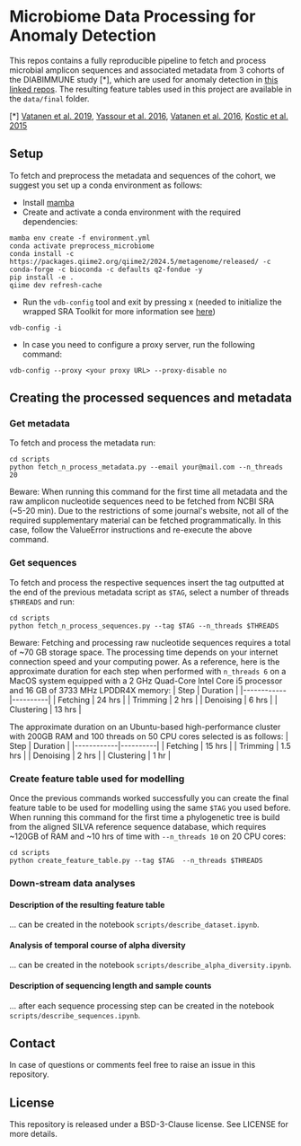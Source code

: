 # Microbiome Data Processing for Anomaly Detection
This repos contains a fully reproducible pipeline to fetch and process microbial amplicon sequences and associated metadata from 3 cohorts of the DIABIMMUNE study [*], which are used for anomaly detection in [this linked repos](https://github.com/MarkusChardonnet/Probabilistic_forecasting_for_Anomaly_Detection). The resulting feature tables used in this project are available in the `data/final` folder.

[*] [Vatanen et al. 2019](https://doi.org/10.1038/s41564-018-0321-5), [Yassour et al. 2016](https://doi.org/10.1126/scitranslmed.aad0917), [Vatanen et al. 2016](https://doi.org/10.1016/j.cell.2016.04.007), [Kostic et al. 2015](https://doi.org/10.1016/j.chom.2015.01.001)


## Setup
To fetch and preprocess the metadata and sequences of the cohort, we suggest you set up a conda environment as follows:
* Install [mamba](https://github.com/mamba-org/mamba)
* Create and activate a conda environment with the required dependencies:
```shell
mamba env create -f environment.yml
conda activate preprocess_microbiome
conda install -c https://packages.qiime2.org/qiime2/2024.5/metagenome/released/ -c conda-forge -c bioconda -c defaults q2-fondue -y
pip install -e .
qiime dev refresh-cache
```
* Run the `vdb-config` tool and exit by pressing x (needed to initialize the wrapped SRA Toolkit for more information see [here](https://github.com/ncbi/sra-tools/wiki/05.-Toolkit-Configuration))
```shell
vdb-config -i
```

* In case you need to configure a proxy server, run the following command:
```shell
vdb-config --proxy <your proxy URL> --proxy-disable no
```
## Creating the processed sequences and metadata

### Get metadata
To fetch and process the metadata run:
````
cd scripts
python fetch_n_process_metadata.py --email your@mail.com --n_threads 20
````
Beware: When running this command for the first time all metadata and the raw amplicon nucleotide sequences need to be fetched from NCBI SRA (~5-20 min). Due to the restrictions of some journal's website, not all of the required supplementary material can be fetched programmatically. In this case, follow the ValueError instructions and re-execute the above command.

### Get sequences
To fetch and process the respective sequences insert the tag outputted at the end of the previous metadata script as `$TAG`, select a number of threads `$THREADS` and run:

````
cd scripts
python fetch_n_process_sequences.py --tag $TAG --n_threads $THREADS
````
Beware: Fetching and processing raw nucleotide sequences requires a total of ~70 GB storage space. The processing time depends on your internet connection speed and your computing power. As a reference, here is the approximate duration for each step when performed with `n_threads 6` on a MacOS system equipped with a 2 GHz Quad-Core Intel Core i5 processor and 16 GB of 3733 MHz LPDDR4X memory:
| Step       | Duration |
|------------|----------|
| Fetching   | 24 hrs   |
| Trimming   | 2 hrs    |
| Denoising  | 6 hrs    |
| Clustering | 13 hrs   |

The approximate duration on an Ubuntu-based high-performance cluster with 200GB RAM and 100 threads on 50 CPU cores selected is as follows:
| Step       | Duration |
|------------|----------|
| Fetching   | 15 hrs   |
| Trimming   | 1.5 hrs  |
| Denoising  | 2 hrs    |
| Clustering | 1 hr     |

### Create feature table used for modelling
Once the previous commands worked successfully you can create the final feature table to be used for modelling using the same `$TAG` you used before. When running this command for the first time a phylogenetic tree is build from the aligned SILVA reference sequence database, which requires ~120GB of RAM and ~10 hrs of time with `--n_threads 10` on 20 CPU cores:
````
cd scripts
python create_feature_table.py --tag $TAG  --n_threads $THREADS
````

### Down-stream data analyses

#### Description of the resulting feature table
... can be created in the notebook `scripts/describe_dataset.ipynb`.

#### Analysis of temporal course of alpha diversity
... can be created in the notebook `scripts/describe_alpha_diversity.ipynb`.

#### Description of sequencing length and sample counts
... after each sequence processing step can be created in the notebook `scripts/describe_sequences.ipynb`.

## Contact
In case of questions or comments feel free to raise an issue in this repository.

## License

This repository  is released under a BSD-3-Clause license. See LICENSE for more details.
